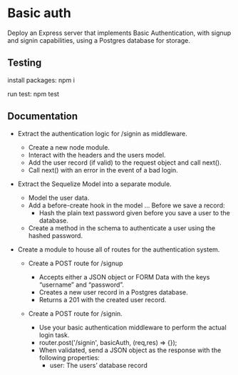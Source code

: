 # Basic auth

Deploy an Express server that implements Basic Authentication, with signup and signin capabilities, using a Postgres database for storage.

## Testing

install packages:
npm i

run test:
npm test

## Documentation

- Extract the authentication logic for /signin as middleware.

  - Create a new node module.
  - Interact with the headers and the users model.
  - Add the user record (if valid) to the request object and call next().
  - Call next() with an error in the event of a bad login.

- Extract the Sequelize Model into a separate module.

  - Model the user data.
  - Add a before-create hook in the model … Before we save a record:
    - Hash the plain text password given before you save a user to the database.
  - Create a method in the schema to authenticate a user using the hashed password.

- Create a module to house all of routes for the authentication system.

  - Create a POST route for /signup

    - Accepts either a JSON object or FORM Data with the keys “username” and “password”.
    - Creates a new user record in a Postgres database.
    - Returns a 201 with the created user record.

  - Create a POST route for /signin.
    - Use your basic authentication middleware to perform the actual login task.
    - router.post('/signin', basicAuth, (req,res) => {});
    - When validated, send a JSON object as the response with the following properties:
      - user: The users’ database record
